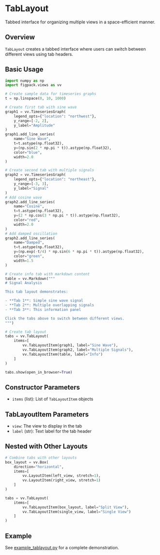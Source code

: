 # TabLayout

Tabbed interface for organizing multiple views in a space-efficient manner.

## Overview

`TabLayout` creates a tabbed interface where users can switch between different views using tab headers.

## Basic Usage

```python
import numpy as np
import figpack.views as vv

# Create sample data for timeseries graphs
t = np.linspace(0, 10, 1000)

# Create first tab with sine wave
graph1 = vv.TimeseriesGraph(
    legend_opts={"location": "northwest"},
    y_range=[-2, 2],
    y_label="Amplitude"
)
graph1.add_line_series(
    name="Sine Wave",
    t=t.astype(np.float32),
    y=(np.sin(2 * np.pi * t)).astype(np.float32),
    color="blue",
    width=2.0
)

# Create second tab with multiple signals
graph2 = vv.TimeseriesGraph(
    legend_opts={"location": "northeast"},
    y_range=[-3, 3],
    y_label="Signal"
)
# Add cosine wave
graph2.add_line_series(
    name="Cosine",
    t=t.astype(np.float32),
    y=(2 * np.cos(3 * np.pi * t)).astype(np.float32),
    color="red",
    width=2.0
)
# Add damped oscillation
graph2.add_line_series(
    name="Damped",
    t=t.astype(np.float32),
    y=(np.exp(-t/4) * np.sin(6 * np.pi * t)).astype(np.float32),
    color="green",
    width=1.5
)

# Create info tab with markdown content
table = vv.Markdown("""
# Signal Analysis

This tab layout demonstrates:

- **Tab 1**: Simple sine wave signal
- **Tab 2**: Multiple overlapping signals
- **Tab 3**: This information panel

Click the tabs above to switch between different views.
""")

# Create tab layout
tabs = vv.TabLayout(
    items=[
        vv.TabLayoutItem(graph1, label="Sine Wave"),
        vv.TabLayoutItem(graph2, label="Multiple Signals"),
        vv.TabLayoutItem(table, label="Info")
    ]
)

tabs.show(open_in_browser=True)
```

## Constructor Parameters

- `items` (list): List of `TabLayoutItem` objects

## TabLayoutItem Parameters

- `view`: The view to display in the tab
- `label` (str): Text label for the tab header

## Nested with Other Layouts

```python
# Combine tabs with other layouts
box_layout = vv.Box(
    direction="horizontal",
    items=[
        vv.LayoutItem(left_view, stretch=1),
        vv.LayoutItem(right_view, stretch=1)
    ]
)

tabs = vv.TabLayout(
    items=[
        vv.TabLayoutItem(box_layout, label="Split View"),
        vv.TabLayoutItem(single_view, label="Single View")
    ]
)
```

## Example

See [example_tablayout.py](../examples/example_tablayout.py) for a complete demonstration.
